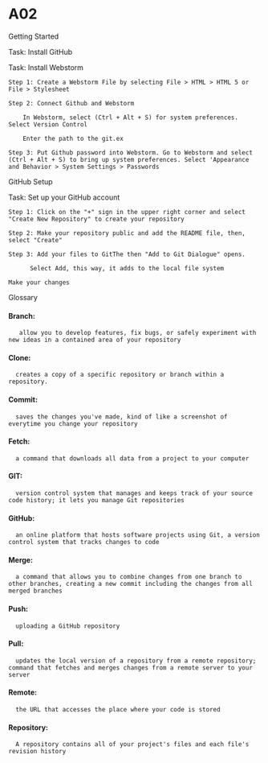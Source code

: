 # A02
Getting Started 

   Task: Install GitHub

   Task: Install Webstorm

    Step 1: Create a Webstorm File by selecting File > HTML > HTML 5 or File > Stylesheet

    Step 2: Connect Github and Webstorm 
  
        In Webstorm, select (Ctrl + Alt + S) for system preferences. Select Version Control 

        Enter the path to the git.ex

    Step 3: Put Github password into Webstorm. Go to Webstorm and select (Ctrl + Alt + S) to bring up system preferences. Select 'Appearance and Behavior > System Settings > Passwords

GitHub Setup

  Task: Set up your GitHub account
    
    Step 1: Click on the "+" sign in the upper right corner and select "Create New Repository" to create your repository
    
    Step 2: Make your repository public and add the README file, then, select "Create"

    Step 3: Add your files to GitThe then "Add to Git Dialogue" opens. 

          Select Add, this way, it adds to the local file system

    Make your changes
 
Glossary

####    Branch:
       allow you to develop features, fix bugs, or safely experiment with new ideas in a contained area of your repository

####    Clone: 
      creates a copy of a specific repository or branch within a repository.
      
####    Commit:
      saves the changes you've made, kind of like a screenshot of everytime you change your repository

####    Fetch:
      a command that downloads all data from a project to your computer  

####    GIT:
      version control system that manages and keeps track of your source code history; it lets you manage Git repositories

####    GitHub:
      an online platform that hosts software projects using Git, a version control system that tracks changes to code

####    Merge:
      a command that allows you to combine changes from one branch to other branches, creating a new commit including the changes from all merged branches

####    Push:
      uploading a GitHub repository 

####    Pull:
      updates the local version of a repository from a remote repository; command that fetches and merges changes from a remote server to your server

####    Remote:
      the URL that accesses the place where your code is stored 

####    Repository:
      
      A repository contains all of your project's files and each file's revision history
